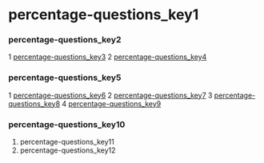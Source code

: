 # percentage-questions_key1
### percentage-questions_key2
1 [percentage-questions_key3](https://youtu.be/qzviF5BjJ1I)
2 [percentage-questions_key4](https://youtu.be/07O7D2xOrvk)


### percentage-questions_key5
1 [percentage-questions_key6](https://youtu.be/529tnGRc7DI)
2 [percentage-questions_key7](https://youtu.be/nrOmaV3QUkg)
3 [percentage-questions_key8](https://youtu.be/I7BfbBWwuQo)
4 [percentage-questions_key9](https://youtu.be/9yTn29XtrX4)


### percentage-questions_key10
1. percentage-questions_key11
1. percentage-questions_key12
